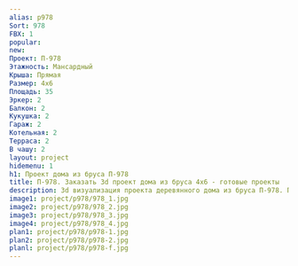 ```yaml
---
alias: p978
Sort: 978
FBX: 1
popular: 
new: 
Проект: П-978
Этажность: Мансардный
Крыша: Прямая
Размер: 4х6
Площадь: 35
Эркер: 2
Балкон: 2
Кукушка: 2
Гараж: 2
Котельная: 2
Терраса: 2
В чашу: 2
layout: project
hidemenu: 1
h1: Проект дома из бруса П-978
title: П-978. Заказать 3d проект дома из бруса 4х6 - готовые проекты
description: 3d визуализация проекта деревянного дома из бруса П-978. Площадь 35 м2, размер 4х6. Вы можете внести любые изменения в проект.
image1: project/p978/978_1.jpg
image2: project/p978/978_2.jpg
image3: project/p978/978_3.jpg
image4: project/p978/978_4.jpg
plan1: project/p978/p978-1.jpg
plan2: project/p978/p978-2.jpg
planl: project/p978/p978-f.jpg
---
```

